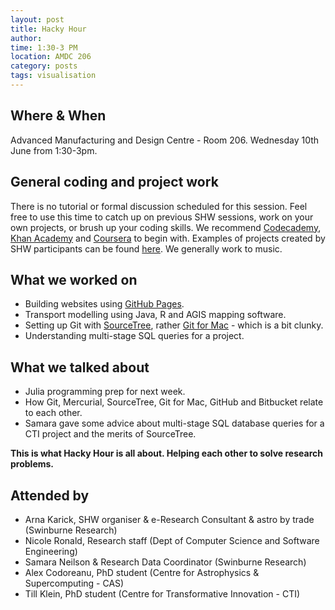 ```yaml
---
layout: post
title: Hacky Hour 
author: 
time: 1:30-3 PM
location: AMDC 206
category: posts
tags: visualisation
---
```


## Where & When

Advanced Manufacturing and Design Centre - Room 206. Wednesday 10th June from 1:30-3pm.

## General coding and project work

There is no tutorial or formal discussion scheduled for this session. Feel free to use this time to catch up on previous SHW sessions, work on your own projects, or brush up your coding skills. We recommend [Codecademy](http://www.codecademy.com), [Khan Academy](https://www.khanacademy.org) and [Coursera](https://www.coursera.org) to begin with. Examples of projects created by SHW participants can be found [here](http://thehackerwithin.github.io/swinburne/links.html). We generally work to music.

## What we worked on

* Building websites using [GitHub Pages](https://pages.github.com).
* Transport modelling using Java, R and AGIS mapping software.
* Setting up Git with [SourceTree](https://www.sourcetreeapp.com), rather [Git for Mac](https://mac.github.com) - which is a bit clunky.
* Understanding multi-stage SQL queries for a project.

## What we talked about


* Julia programming prep for next week.
* How Git, Mercurial, SourceTree, Git for Mac, GitHub and Bitbucket relate to each other.
* Samara gave some advice about multi-stage SQL database queries for a CTI project and the merits of SourceTree. 

**This is what Hacky Hour is all about. Helping each other to solve research problems.**

## Attended by

* Arna Karick, SHW organiser & e-Research Consultant & astro by trade (Swinburne Research)
* Nicole Ronald, Research staff (Dept of Computer Science and Software Engineering)
* Samara Neilson & Research Data Coordinator (Swinburne Research)
* Alex Codoreanu, PhD student (Centre for Astrophysics & Supercomputing - CAS)
* Till Klein, PhD student (Centre for Transformative Innovation - CTI)

